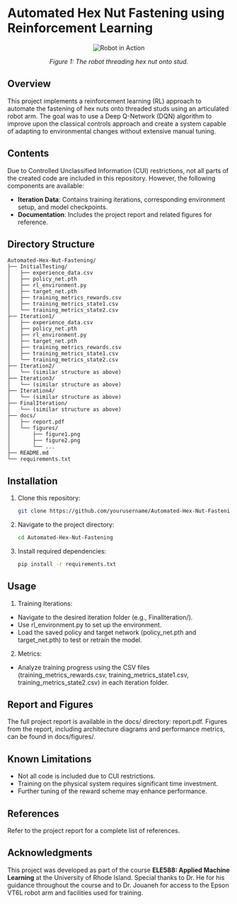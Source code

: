 # Automated Hex Nut Fastening using Reinforcement Learning

<p align="center">
  <img src="docs/figures/IMG_5396.gif" alt="Robot in Action">
</p>
<p align="center">
  <em>Figure 1: The robot threading hex nut onto stud.</em>
</p>


## Overview
This project implements a reinforcement learning (RL) approach to automate the fastening of hex nuts onto threaded studs using an articulated robot arm. The goal was to use a Deep Q-Network (DQN) algorithm to improve upon the classical controls approach and create a system capable of adapting to environmental changes without extensive manual tuning.

## Contents
Due to Controlled Unclassified Information (CUI) restrictions, not all parts of the created code are included in this repository. However, the following components are available:
- **Iteration Data**: Contains training iterations, corresponding environment setup, and model checkpoints.
- **Documentation**: Includes the project report and related figures for reference.

 ## Directory Structure
```plaintext
Automated-Hex-Nut-Fastening/
├── InitialTesting/
│   ├── experience_data.csv
│   ├── policy_net.pth
│   ├── rl_environment.py
│   ├── target_net.pth
│   ├── training_metrics_rewards.csv
│   ├── training_metrics_state1.csv
│   └── training_metrics_state2.csv
├── Iteration1/
│   ├── experience_data.csv
│   ├── policy_net.pth
│   ├── rl_environment.py
│   ├── target_net.pth
│   ├── training_metrics_rewards.csv
│   ├── training_metrics_state1.csv
│   └── training_metrics_state2.csv
├── Iteration2/
│   └── (similar structure as above)
├── Iteration3/
│   └── (similar structure as above)
├── Iteration4/
│   └── (similar structure as above)
├── FinalIteration/
│   └── (similar structure as above)
├── docs/
│   ├── report.pdf
│   └── figures/
│       ├── figure1.png
│       ├── figure2.png
│       └── ...
├── README.md
└── requirements.txt
```

## Installation
1. Clone this repository:
   ```bash
   git clone https://github.com/yourusername/Automated-Hex-Nut-Fastening.git
    ```
2. Navigate to the project directory:
   ```bash
   cd Automated-Hex-Nut-Fastening
    ```
3. Install required dependencies:
   ```bash
   pip install -r requirements.txt
    ```

## Usage
1. Training Iterations:
* Navigate to the desired iteration folder (e.g., FinalIteration/).
* Use rl_environment.py to set up the environment.
* Load the saved policy and target network (policy_net.pth and target_net.pth) to test or retrain the model.

2. Metrics:
* Analyze training progress using the CSV files (training_metrics_rewards.csv, training_metrics_state1.csv, training_metrics_state2.csv) in each iteration folder.
  
## Report and Figures

The full project report is available in the docs/ directory: report.pdf. Figures from the report, including architecture diagrams and performance metrics, can be found in docs/figures/.

## Known Limitations

* Not all code is included due to CUI restrictions.
* Training on the physical system requires significant time investment.
* Further tuning of the reward scheme may enhance performance.

## References

Refer to the project report for a complete list of references.

## Acknowledgments
This project was developed as part of the course **ELE588: Applied Machine Learning** at the University of Rhode Island. Special thanks to Dr. He for his guidance throughout the course and to Dr. Jouaneh for access to the Epson VT6L robot arm and facilities used for training.


